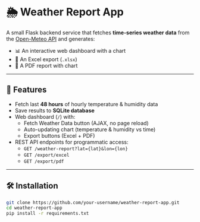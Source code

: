 # 🌦 Weather Report App

A small Flask backend service that fetches **time-series weather data** from the [Open-Meteo API](https://open-meteo.com/) and generates:

- 📊 An interactive web dashboard with a chart  
- 📑 An Excel export (`.xlsx`)  
- 📄 A PDF report with chart  

---

## 🚀 Features

- Fetch last **48 hours** of hourly temperature & humidity data  
- Save results to **SQLite database**  
- Web dashboard (`/`) with:
  - Fetch Weather Data button (AJAX, no page reload)  
  - Auto-updating chart (temperature & humidity vs time)  
  - Export buttons (Excel + PDF)  
- REST API endpoints for programmatic access:
  - `GET /weather-report?lat={lat}&lon={lon}`
  - `GET /export/excel`
  - `GET /export/pdf`

---

## 🛠 Installation

```bash
git clone https://github.com/your-username/weather-report-app.git
cd weather-report-app
pip install -r requirements.txt
